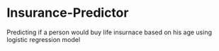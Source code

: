 # Insurance-Predictor
Predicting if a person would buy life insurnace based on his age using logistic regression model
